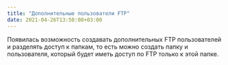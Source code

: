 ```yaml
---
title: "Дополнительные пользователи FTP"
date: 2021-04-26T13:50:08+03:00
---
```


 Появилась возможность создавать дополнительных FTP пользователей и разделять доступ к папкам, то есть можно создать папку и пользователя, который будет иметь доступ по FTP только к этой папке.

 